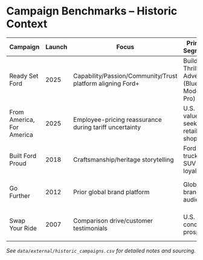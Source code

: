 # Campaign Benchmarks – Historic Context

| Campaign | Launch | Focus | Primary Segments | Notable Metrics | Source |
| --- | --- | --- | --- | --- | --- |
| Ready Set Ford | 2025 | Capability/Passion/Community/Trust platform aligning Ford+ | Build / Thrill / Adventure (Blue, Model e, Pro) | First global relaunch in 15+ years; Google Trends index hit 1 mid-Sep 2025 | notes/FordNews_Introducing_Ready_Set_Ford.txt:19 |
| From America, For America | 2025 | Employee-pricing reassurance during tariff uncertainty | U.S. value-seeking retail shoppers | Largest U.S. push earlier in 2025 with national employee pricing | notes/USA_Today_Ready_Set_Ford.txt:68 |
| Built Ford Proud | 2018 | Craftsmanship/heritage storytelling | Ford Blue truck & SUV loyalists | Reinforced F-Series affinity; ongoing regional activations | external_trade_press:Built_Ford_Proud_2018 |
| Go Further | 2012 | Prior global brand platform | Global brand audience | Baseline global message preceding Ready Set Ford | notes/USA_Today_Ready_Set_Ford.txt:68 |
| Swap Your Ride | 2007 | Comparison drive/customer testimonials | U.S. conquest prospects | Campaign revived in 2025 social (#SwapYourRide) | notes/research_notes.md:61 |

*See `data/external/historic_campaigns.csv` for detailed notes and sourcing.*
